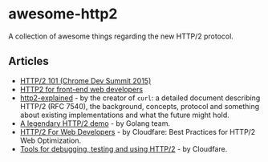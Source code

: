 # awesome-http2
A collection of awesome things regarding the new HTTP/2 protocol.


## Articles
- [HTTP/2 101 (Chrome Dev Summit 2015)](https://www.youtube.com/watch?v=r5oT_2ndjms)
- [HTTP2 for front-end web developers](https://mattwilcox.net/web-development/http2-for-front-end-web-developers)
- [http2-explained](https://github.com/bagder/http2-explained) - by the creator of `curl`: a detailed document describing HTTP/2 (RFC 7540), the background, concepts, protocol and something about existing implementations and what the future might hold.
- [A legendary HTTP/2 demo](https://http2.golang.org/gophertiles?latency=0) - by Golang team.
- [HTTP/2 For Web Developers](https://blog.cloudflare.com/http-2-for-web-developers/) - by Cloudfare: Best Practices for HTTP/2 Web Optimization.
- [Tools for debugging, testing and using HTTP/2](https://blog.cloudflare.com/tools-for-debugging-testing-and-using-http-2/) - by Cloudfare.
